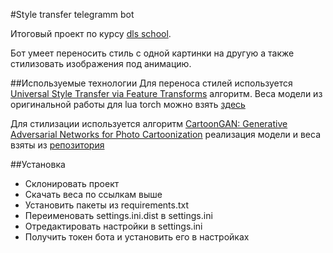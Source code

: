 #Style transfer telegramm bot

Итоговый проект по курсу [dls school](https://www.dlschool.org/base-track). 

Бот умеет переносить стиль с одной картинки на другую а также стилизовать изображения под анимацию.

##Используемые технологии
Для переноса стилей используется [Universal Style Transfer via Feature Transforms](https://arxiv.org/pdf/1705.08086.pdf) алгоритм. Веса модели из оригинальной работы для lua torch можно взять [здесь](https://drive.google.com/file/d/0B8_MZ8a8aoSeWm9HSTdXNE9Eejg/view)

Для стилизации используется алгоритм [CartoonGAN: Generative Adversarial Networks for Photo Cartoonization](https://openaccess.thecvf.com/content_cvpr_2018/papers/Chen_CartoonGAN_Generative_Adversarial_CVPR_2018_paper.pdf) реализация модели и веса взяты из [репозитория](https://github.com/Yijunmaverick/CartoonGAN-Test-Pytorch-Torch)

##Установка
* Склонировать проект
* Скачать веса по ссылкам выше
* Установить пакеты из requirements.txt  
* Переименовать settings.ini.dist в settings.ini
* Отредактировать настройки в settings.ini
* Получить токен бота и установить его в настройках
